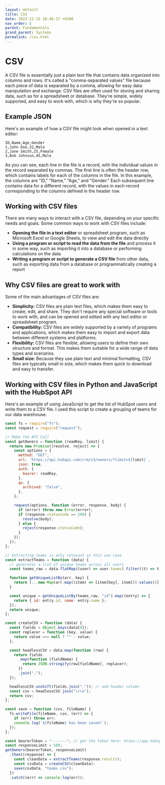 ```yaml
---
layout: default
title: CSV
date: 2022-12-15 18:46:17 +0100
nav_order: 5
parent: Fundamentals
grand_parent: Systems
permalink: /csv.html
---
```


# CSV

A CSV file is essentially just a plain text file that contains data organized into columns and rows. It's called a "comma-separated values" file because each piece of data is separated by a comma, allowing for easy data manipulation and exchange. CSV files are often used for storing and sharing data, such as for a spreadsheet or database. They're simple, widely supported, and easy to work with, which is why they're so popular.

## Example JSON

Here's an example of how a CSV file might look when opened in a text editor:

```csv
ID,Name,Age,Gender
1,John Doe,32,Male
2,Jane Smith,25,Female
3,Bob Johnson,45,Male
```

As you can see, each line in the file is a record, with the individual values in the record separated by commas. The first line is often the header row, which contains labels for each of the columns in the file. In this example, the columns are "ID," "Name," "Age," and "Gender." Each subsequent line contains data for a different record, with the values in each record corresponding to the columns defined in the header row.

## Working with CSV files

There are many ways to interact with a CSV file, depending on your specific needs and goals. Some common ways to work with CSV files include:

- **Opening the file in a text editor** or spreadsheet program, such as Microsoft Excel or Google Sheets, to view and edit the data directly
- **Using a program or script to read the data from the file** and process it in some way, such as importing it into a database or performing calculations on the data
- **Writing a program or script to generate a CSV file** from other data, such as exporting data from a database or programmatically creating a report

## Why CSV files are great to work with

Some of the main advantages of CSV files are:

- **Simplicity:** CSV files are plain text files, which makes them easy to create, edit, and share. They don't require any special software or tools to work with, and can be opened and edited with any text editor or spreadsheet program.
- **Compatibility:** CSV files are widely supported by a variety of programs and applications, which makes them easy to import and export data between different systems and platforms.
- **Flexibility:** CSV files are flexible, allowing users to define their own structure and format. This makes them suitable for a wide range of data types and scenarios.
- **Small size:** Because they use plain text and minimal formatting, CSV files are typically small in size, which makes them quick to download and easy to transfer.

## Working with CSV files in Python and JavaScript with the HubSpot API

Here's an example of using JavaScript to get the list of HubSpot users and write them to a CSV file.
I used this script to create a grouping of teams for our data warehouse.

```JavaScript
const fs = require("fs");
const request = require("request");

// Make the API Call
const getOwners = function (readKey, limit) {
  return new Promise((resolve, reject) => {
    const options = {
      method: "GET",
      url: `https://api.hubapi.com/crm/v3/owners/?limit=${limit}`,
      json: true,
      auth: {
        bearer: readKey,
      },
      qs: {
        archived: "false",
      },
    };

    request(options, function (error, response, body) {
      if (error) throw new Error(error);
      if (response.statusCode == 200) {
        resolve(body);
      } else {
        reject(response.statusCode);
      }
    });
  });
};

// Extracting teams is only relevant in this use case
const extractTeams = function (data) {
  // generates a list of unique teams across all users
  const teams_raw = data.flatMap((user) => user.teams).filter((t) => t);

  function getUniqueListBy(arr, key) {
    return [...new Map(arr.map((item) => [item[key], item])).values()];
  }

  const unique = getUniqueListBy(teams_raw, "id").map((entry) => {
    return { id: entry.id, name: entry.name };
  });
  return unique;
};

const createCSV = function (data) {
  const fields = Object.keys(data[0]);
  const replacer = function (key, value) {
    return value === null ? "" : value;
  };

  const headlessCSV = data.map(function (row) {
    return fields
      .map(function (fieldName) {
        return JSON.stringify(row[fieldName], replacer);
      })
      .join(",");
  });

  headlessCSV.unshift(fields.join(",")); // add header column
  const csv = headlessCSV.join("\r\n");
  return csv;
};

const save = function (csv, fileName) {
  fs.writeFile(fileName, csv, (err) => {
    if (err) throw err;
    console.log(`${fileName} has been saved!`);
  });
};

const bearerToken = "-------"; // get the token here: https://app.hubspot.com/private-apps/YOUR_HUB_ID
const responseLimit = 500;
getOwners(bearerToken, responseLimit)
  .then((response) => {
    const cleanData = extractTeams(response.results);
    const csvData = createCSV(cleanData);
    save(csvData, "teams.csv");
  })
  .catch((err) => console.log(err));


```
